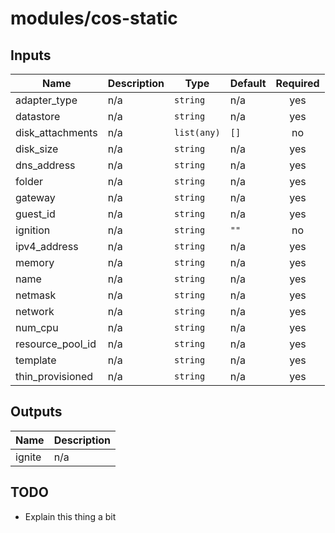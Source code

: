 # modules/cos-static

<!-- BEGINNING OF PRE-COMMIT-TERRAFORM DOCS HOOK -->
## Inputs

| Name | Description | Type | Default | Required |
|------|-------------|------|---------|:--------:|
| adapter\_type | n/a | `string` | n/a | yes |
| datastore | n/a | `string` | n/a | yes |
| disk\_attachments | n/a | `list(any)` | `[]` | no |
| disk\_size | n/a | `string` | n/a | yes |
| dns\_address | n/a | `string` | n/a | yes |
| folder | n/a | `string` | n/a | yes |
| gateway | n/a | `string` | n/a | yes |
| guest\_id | n/a | `string` | n/a | yes |
| ignition | n/a | `string` | `""` | no |
| ipv4\_address | n/a | `string` | n/a | yes |
| memory | n/a | `string` | n/a | yes |
| name | n/a | `string` | n/a | yes |
| netmask | n/a | `string` | n/a | yes |
| network | n/a | `string` | n/a | yes |
| num\_cpu | n/a | `string` | n/a | yes |
| resource\_pool\_id | n/a | `string` | n/a | yes |
| template | n/a | `string` | n/a | yes |
| thin\_provisioned | n/a | `string` | n/a | yes |

## Outputs

| Name | Description |
|------|-------------|
| ignite | n/a |

<!-- END OF PRE-COMMIT-TERRAFORM DOCS HOOK -->

## TODO
- Explain this thing a bit